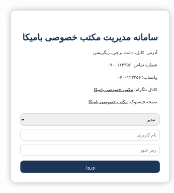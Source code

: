 
<html lang="fa" dir="rtl">
<head>
  <meta charset="UTF-8" />
  <title>سامانه مدیریت مکتب افغان</title>
  <link href="https://fonts.googleapis.com/css2?family=Vazirmatn&display=swap" rel="stylesheet" />
  <link
    rel="stylesheet"
    href="https://cdnjs.cloudflare.com/ajax/libs/font-awesome/6.0.0-beta3/css/all.min.css"
  />
  <style>
    * {
      font-family: 'Vazirmatn', sans-serif;
    }
    body {
      background: url('https://images.unsplash.com/photo-1577896851231-70ef18881754?ixlib=rb-4.0.3&auto=format&fit=crop&w=1350&q=80')
        no-repeat center center fixed;
      background-size: cover;
      margin: 0;
      display: flex;
      justify-content: center;
      align-items: center;
      min-height: 100vh;
      padding: 15px;
    }
    .container,
    .admin-panel,
    .teacher-panel,
    .parent-panel {
      background-color: rgba(255, 255, 255, 0.95);
      border-radius: 15px;
      padding: 30px;
      width: 100%;
      max-width: 600px;
      box-shadow: 0 0 20px rgba(0, 0, 0, 0.3);
      text-align: center;
      box-sizing: border-box;
      overflow-y: auto;
      max-height: 90vh;
    }
    h1,
    h2,
    h3 {
      color: #1d3557;
      margin-bottom: 15px;
    }
    input,
    select,
    textarea {
      width: 100%;
      padding: 10px;
      margin-top: 10px;
      border-radius: 10px;
      border: 1px solid #ccc;
      box-sizing: border-box;
      font-size: 14px;
    }
    button {
      width: 100%;
      padding: 10px;
      background-color: #1d3557;
      color: white;
      border: none;
      border-radius: 10px;
      margin-top: 15px;
      font-size: 16px;
      cursor: pointer;
      transition: background-color 0.3s;
    }
    button:hover {
      background-color: #0d1c34;
    }
    .hidden {
      display: none;
    }
    .record {
      background: #f8f9fa;
      border: 1px solid #ccc;
      border-radius: 8px;
      padding: 12px 15px;
      margin-top: 12px;
      text-align: right;
      font-size: 14px;
      line-height: 1.5;
      box-shadow: 1px 1px 3px rgba(0, 0, 0, 0.05);
    }
    .school-info {
      margin-top: 20px;
      text-align: right;
      font-size: 14px;
      line-height: 1.8;
      color: #333;
    }
    .school-info i {
      margin-left: 8px;
      color: #1d3557;
    }
    .user-list {
      text-align: right;
      margin-top: 20px;
    }
    /* استایل بهبود یافته برای لیست کاربران */
    .user-item {
      background: #f1f1f1;
      padding: 8px 12px;
      border-radius: 8px;
      margin-top: 10px;
      display: flex;
      justify-content: flex-start;
      align-items: center;
      gap: 8px;
      flex-wrap: nowrap;
    }
    .user-item input {
      padding: 6px 8px;
      font-size: 14px;
      border-radius: 6px;
      border: 1px solid #ccc;
      width: 130px;
      flex-shrink: 0;
      direction: ltr;
      text-align: left;
    }
    .user-item button {
      padding: 6px 12px;
      font-size: 13px;
      border-radius: 6px;
      background-color: #1d3557;
      color: white;
      border: none;
      cursor: pointer;
      flex-shrink: 0;
      transition: background-color 0.3s;
    }
    .user-item button:hover {
      background-color: #0d1c34;
    }
    /* برای فرم معلم، فیلدهای کوچکتر */
    .teacher-panel input,
    .teacher-panel select,
    .teacher-panel textarea {
      font-size: 14px;
    }
    .teacher-panel button {
      font-size: 15px;
    }
  </style>
</head>
<body>
  <div class="container" id="login-panel">
    <h1>سامانه مدیریت مکتب خصوصی بامیکا</h1>
    <div class="school-info">
      <p><i class="fas fa-map-marker-alt"></i> آدرس: کابل، دشت برچی، ریگریشن</p>
      <p><i class="fas fa-phone"></i> شماره تماس: ۰۷۰۰۱۲۳۴۵۶</p>
      <p><i class="fab fa-whatsapp"></i> واتساپ: ۰۷۰۰۱۲۳۴۵۶</p>
      <p>
        <i class="fab fa-telegram"></i> کانال تلگرام:
        <a href="مکتب خصوصی بامیکا" target="_blank">مکتب خصوصی بامیکا</a>
      </p>
      <p>
        <i class="fab fa-facebook"></i> صفحه فیسبوک:
        <a href="مکتب خصوصی بامیکا" target="_blank">مکتب خصوصی بامیکا</a>
      </p>
    </div>
    <select id="userTypeSelect">
      <option value="admin">مدیر</option>
      <option value="teacher">معلم</option>
      <option value="parent">والدین</option>
    </select>
    <input type="text" id="username" placeholder="نام کاربری" />
    <input type="password" id="password" placeholder="رمز عبور" />
    <button onclick="handleLogin()">ورود</button>
  </div>

  <div class="admin-panel hidden" id="admin-panel">
    <h2>پنل مدیریت</h2>

    <h3>افزودن معلم</h3>
    <input type="text" id="teacherUser" placeholder="نام کاربری معلم" />
    <input type="password" id="teacherPass" placeholder="رمز عبور معلم" />
    <button onclick="registerSpecificUser('teacher')">ثبت معلم</button>
    <div id="teacherList" class="user-list"></div>

    <h3>افزودن والد</h3>
    <input type="text" id="parentUser" placeholder="نام کاربری والد" />
    <input type="password" id="parentPass" placeholder="رمز عبور والد" />
    <button onclick="registerSpecificUser('parent')">ثبت والد</button>
    <div id="parentList" class="user-list"></div>

    <button onclick="logout()">خروج</button>
  </div>

  <div class="teacher-panel hidden" id="teacher-panel">
    <h2>پنل معلم</h2>
    <input type="text" id="studentName" placeholder="نام شاگرد" />
    <input type="text" id="studentFather" placeholder="نام پدر شاگرد" />
    <select id="grade">
      <option disabled selected>انتخاب صنف</option>
      <script>
        for (let i = 1; i <= 10; i++) {
          document.write(
            `<option value="${i}الف">صنف ${i} الف</option><option value="${i}ب">صنف ${i} ب</option>`
          );
        }
      </script>
    </select>
    <input type="text" id="subject" placeholder="مضمون" />
    <select id="performance">
      <option value="عالی">عالی</option>
      <option value="متوسط">متوسط</option>
      <option value="ضعیف">ضعیف</option>
    </select>
    <textarea id="extraNote" placeholder="توضیحات اضافی"></textarea>
    <input type="date" id="recordDate" />
    <button onclick="submitStudentData()">ثبت آمار</button>
    <div id="teacherRecords"></div>
    <button onclick="logout()">خروج</button>
  </div>

  <div class="parent-panel hidden" id="parent-panel">
    <h2>پنل والدین</h2>
    <div id="studentInfo"></div>
    <button onclick="logout()">خروج</button>
  </div>

  <script>
    let users = JSON.parse(localStorage.getItem('users')) || {
      admin: { مدیر: '1234' },
      teacher: {},
      parent: {},
    };
    let studentRecords = JSON.parse(localStorage.getItem('records')) || [];
    let currentUser = null;
    let currentRole = null;

    function saveData() {
      localStorage.setItem('users', JSON.stringify(users));
      localStorage.setItem('records', JSON.stringify(studentRecords));
    }

    function handleLogin() {
      const username = document.getElementById('username').value.trim();
      const password = document.getElementById('password').value.trim();
      const userType = document.getElementById('userTypeSelect').value;
      if (users[userType][username] === password) {
        currentUser = username;
        currentRole = userType;
        document.getElementById('login-panel').classList.add('hidden');
        document.getElementById(`${userType}-panel`).classList.remove('hidden');
        if (userType === 'parent') showStudentInfo();
        if (userType === 'teacher') showTeacherRecords();
        if (userType === 'admin') showUserLists();
      } else {
        alert('اطلاعات ورود نادرست است.');
      }
    }

    function registerSpecificUser(role) {
      const username = document.getElementById(`${role}User`).value.trim();
      const password = document.getElementById(`${role}Pass`).value.trim();
      if (!username || !password) return alert('تمام فیلدها الزامی است.');
      users[role][username] = password;
      saveData();
      document.getElementById(`${role}User`).value = '';
      document.getElementById(`${role}Pass`).value = '';
      alert('کاربر با موفقیت ثبت شد.');
      showUserLists();
    }

    function showUserLists() {
      ['teacher', 'parent'].forEach((role) => {
        const div = document.getElementById(role + 'List');
        div.innerHTML = Object.entries(users[role])
          .map(
            ([user, pass]) => `
          <div class="user-item">
            <input value="${user}" data-role="${role}" data-field="user" />
            <input value="${pass}" data-role="${role}" data-user="${user}" data-field="pass" />
            <button onclick="updateUser(this)">ویرایش</button>
          </div>
        `
          )
          .join('');
      });
    }

    function updateUser(btn) {
      const parentDiv = btn.parentElement;
      const inputs = parentDiv.querySelectorAll('input');
      const userInput = inputs[0];
      const passInput = inputs[1];
      const role = userInput.getAttribute('data-role');
      const oldUsername = passInput.getAttribute('data-user');
      const newUsername = userInput.value.trim();
      const newPass = passInput.value.trim();

      if (!newUsername || !newPass) return alert('نام کاربری و رمز نمی‌توان خالی باشد.');

      // حذف نام کاربری قدیمی و اضافه کردن جدید (برای تغییر نام کاربری)
      if (oldUsername !== newUsername) {
        if (users[role][newUsername]) return alert('نام کاربری تکراری است.');
        delete users[role][oldUsername];
        users[role][newUsername] = newPass;
      } else {
        users[role][oldUsername] = newPass;
      }
      saveData();
      alert('اطلاعات کاربر بروز شد.');
      showUserLists();
    }

    function submitStudentData() {
      const name = document.getElementById('studentName').value.trim();
      const father = document.getElementById('studentFather').value.trim();
      const grade = document.getElementById('grade').value;
      const subject = document.getElementById('subject').value.trim();
      const performance = document.getElementById('performance').value;
      const note = document.getElementById('extraNote').value.trim();
      const date = document.getElementById('recordDate').value;

      if (!name || !father || !grade === 'انتخاب صنف' || !subject || !performance || !date) {
        return alert('لطفاً تمام فیلدها را پر کنید.');
      }

      studentRecords.push({
        name,
        father,
        grade,
        subject,
        performance,
        note,
        date,
        teacher: currentUser,
      });
      saveData();
      alert('آمار با موفقیت ثبت شد.');

      // پاک کردن فیلدها
      document.getElementById('studentName').value = '';
      document.getElementById('studentFather').value = '';
      document.getElementById('grade').selectedIndex = 0;
      document.getElementById('subject').value = '';
      document.getElementById('performance').selectedIndex = 0;
      document.getElementById('extraNote').value = '';
      document.getElementById('recordDate').value = '';
      showTeacherRecords();
    }

    function showTeacherRecords() {
      const div = document.getElementById('teacherRecords');
      const filtered = studentRecords.filter((rec) => rec.teacher === currentUser);
      if (filtered.length === 0) {
        div.innerHTML = '<p>هیچ آمار ثبت شده‌ای وجود ندارد.</p>';
        return;
      }
      div.innerHTML = filtered
        .map(
          (r) => `
        <div class="record">
          <strong>نام شاگرد:</strong> ${r.name} <br/>
          <strong>نام پدر:</strong> ${r.father} <br/>
          <strong>صنف:</strong> ${r.grade} <br/>
          <strong>مضمون:</strong> ${r.subject} <br/>
          <strong>عملکرد:</strong> ${r.performance} <br/>
          <strong>توضیحات اضافی:</strong> ${r.note || '-'} <br/>
          <strong>تاریخ ثبت:</strong> ${r.date}
        </div>
      `
        )
        .join('');
    }

    function showStudentInfo() {
      const div = document.getElementById('studentInfo');
      // فرض کنیم نام کاربری والد برابر نام شاگرد است (می‌تونی تغییرش بدی)
      const records = studentRecords.filter((r) => r.name === currentUser);
      if (records.length === 0) {
        div.innerHTML = '<p>هیچ اطلاعاتی یافت نشد.</p>';
        return;
      }
      div.innerHTML = records
        .map(
          (r) => `
        <div class="record">
          <strong>نام شاگرد:</strong> ${r.name} <br/>
          <strong>نام پدر:</strong> ${r.father} <br/>
          <strong>صنف:</strong> ${r.grade} <br/>
          <strong>مضمون:</strong> ${r.subject} <br/>
          <strong>عملکرد:</strong> ${r.performance} <br/>
          <strong>توضیحات اضافی:</strong> ${r.note || '-'} <br/>
          <strong>تاریخ ثبت:</strong> ${r.date}
        </div>
      `
        )
        .join('');
    }

    function logout() {
      currentUser = null;
      currentRole = null;
      document.getElementById('login-panel').classList.remove('hidden');
      document.getElementById('admin-panel').classList.add('hidden');
      document.getElementById('teacher-panel').classList.add('hidden');
      document.getElementById('parent-panel').classList.add('hidden');
    }
  </script>
</body>
</html>

